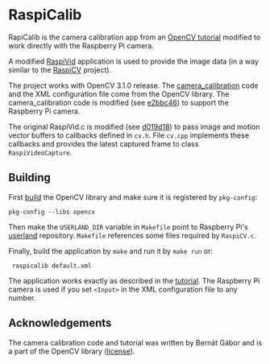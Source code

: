 # RaspiCalib

RapiCalib is the camera calibration app from an [OpenCV tutorial][1] modified to
work directly with the Raspberry Pi camera.

A modified [RaspiVid][2] application is used to provide the image data (in a way
similar to the [RaspiCV][3] project).

The project works with OpenCV 3.1.0 release. The [camera_calibration][4] code
and the XML configuration file come from the OpenCV library. The
camera_calibration code is modified (see [e2bbc46][5]) to support the Raspberry
Pi camera.

The original RaspiVid.c is modified (see [d019d18][6]) to pass image and motion
vector buffers to callbacks defined in `cv.h`. File `cv.cpp` implements these
callbacks and provides the latest captured frame to class `RaspiVideoCapture`.

## Building

First [build][7] the OpenCV library and make sure it is registered by
`pkg-config`:

```
pkg-config --libs opencv
```

Then make the `USERLAND_DIR` variable in `Makefile` point to Raspberry Pi's
[userland][8] repository. `Makefile` references some files required by
`RaspiCV.c`.

Finally, build the application by `make` and run it by `make run` or:

```
 raspicalib default.xml
```

The application works exactly as described in the [tutorial][1]. The Raspberry Pi
camera is used if you set `<Input>` in the XML configuration file to any number.

## Acknowledgements

The camera calibration code and tutorial was written by Bernát Gábor and is a
part of the OpenCV library ([license][9]).

[1]: http://docs.opencv.org/master/d4/d94/tutorial_camera_calibration.html
[2]: https://www.raspberrypi.org/documentation/usage/camera/raspicam/raspivid.md
[3]: https://github.com/adamheinrich/RaspiCV
[4]: https://github.com/opencv/opencv/tree/3.1.0/samples/cpp/tutorial_code/calib3d/camera_calibration
[5]: https://github.com/adamheinrich/RaspiCalib/commit/e2bbc467641e89555b867b9b4cb59742282f29e8
[6]: https://github.com/adamheinrich/RaspiCalib/commit/d019d183a658283c54735ce9715eaa56c91efd50
[7]: http://www.pyimagesearch.com/2016/04/18/install-guide-raspberry-pi-3-raspbian-jessie-opencv-3/
[8]: https://github.com/raspberrypi/userland/
[9]: http://opencv.org/license.html
